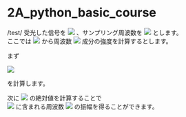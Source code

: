 # 2A_python_basic_course

/test/
受光した信号を
<img src="https://latex.codecogs.com/gif.latex?\inline&space;x[k]\&space;(k=1&space;\dots&space;N)" />
、サンプリング周波数を
<img src="https://latex.codecogs.com/gif.latex?\inline&space;F_s" />
とします。  
ここでは
<img src="https://latex.codecogs.com/gif.latex?\inline&space;x[n]" />
から周波数
<img src="https://latex.codecogs.com/gif.latex?\inline&space;F_s&space;\frac{n}{N}\&space;(n&space;\in&space;\mathbb{N})" />
成分の強度を計算するとします。  

まず

<img src="https://latex.codecogs.com/gif.latex?X[n]&space;=&space;\sum_{k=0}^{N-1}x[k]\exp({-j\frac{2&space;\pi&space;nk}{N}})"/>

を計算します。  

次に
<img src="https://latex.codecogs.com/gif.latex?\inline&space;X[n]&space;\in&space;\mathbb{C}" />
の絶対値を計算することで  
<img src="https://latex.codecogs.com/gif.latex?\inline&space;x[k]" />
に含まれる周波数
<img src="https://latex.codecogs.com/gif.latex?\inline&space;F_s\frac{n}{N}" />
の振幅を得ることができます。
